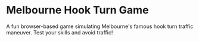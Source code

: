 # Melbourne Hook Turn Game
A fun browser-based game simulating Melbourne's famous hook turn traffic maneuver. Test your skills and avoid traffic!
